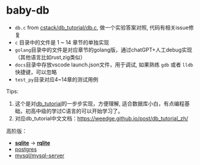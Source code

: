 # baby-db
- `db.c` from [cstack/db_tutorial/db.c](https://github.com/cstack/db_tutorial/blob/master/db.c), 做一个实验答案对照, 代码有相关issue修复
- `c` 目录中的文件是 1 ~ 14 章节的单独实现
- `golang`目录中的文件是对应章节的golang版，通过chatGPT+人工debug实现（其他语言比如rust,zig类似）
- `docs`目录中存放vscode launch.json文件，用于调试, 如果熟练 `gdb` 或者 `lldb` 快捷键，可以忽略
- `test_py`目录对应4~14章的测试用例

Tips: 
1. 这个是对[db_tutorial](https://cstack.github.io/db_tutorial/)的一步步实现，方便理解, 适合数据库小白，有点编程基础，初高中级的学过C语言的可以开始学习了。
2. 对应db_tutorial中文文档：https://weedge.github.io/post/db_tutorial_zh/

高阶版：
- [**sqlite**](https://github.com/sqlite/sqlite) -> [**rqlite**](https://github.com/rqlite/rqlite) 
- [postgres](https://github.com/postgres/postgres)
- [mysql/mysql-server](https://github.com/mysql/mysql-server)
